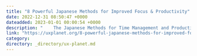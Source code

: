 ```yaml
---
title: "8 Powerful Japanese Methods for Improved Focus & Productivity"
date: 2022-12-31 08:50:47 +0000
dateadded: 2023-01-01 00:00:54 +0000
description: "    The Japanese Methods for Time Management and Productivity  Continue reading on UX Planet »  "
link: "https://uxplanet.org/8-powerful-japanese-methods-for-improved-focus-productivity-d632b16a4195?source=rss----819cc2aaeee0---4"
category:
directory: _directory/ux-planet.md
---
```

